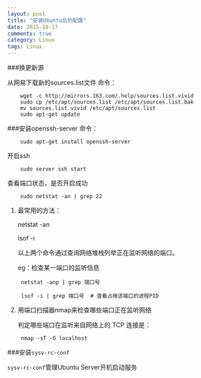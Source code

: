 ```yaml
---
layout: post
title: "安装Ubuntu后的配置"
date: 2015-10-17
comments: true
category: Linux
tags: Linux
---
```


###换更新源

从网易下载新的sources.list文件
命令：

```
    wget -c http://mirrors.163.com/.help/sources.list.vivid
    sudo cp /etc/apt/sources.list /etc/apt/sources.list.bak
    mv sources.list.vivid /etc/apt/sources.list
    sudo apt-get update
```

###安装openssh-server
命令：

```
    sudo apt-get install openssh-server
```

开启ssh

```
    sudo server ssh start
```

查看端口状态，是否开启成功

```
    sudo netstat -an | grep 22
```

1. 最常用的方法：


    netstat -an

    lsof -i


    以上两个命令通过查询网络堆栈列举正在监听网络的端口。

    eg：检查某一端口的监听信息


        netstat -anp | grep 端口号

        lsof -i | grep 端口号  # 查看占用该端口的进程PID


2. 用端口扫描器nmap来检查哪些端口正在监听网络

    判定哪些端口在监听来自网络上的 TCP 连接是：


        nmap -sT -O localhost

###安装`sysv-rc-conf`

`sysv-rc-conf`管理Ubuntu Server开机启动服务

